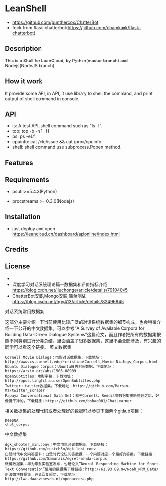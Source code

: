 # LeanShell

* https://github.com/gunthercox/ChatterBot
* fock from flask-chatterbot(https://github.com/chamkank/flask-chatterbot)

## Description

This is a Shell for LeanCloud, by Python(master branch) and Nodejs(NodeJS branch).

## How it work

It provide some API, in API, it use <procstreams> library to shell the command, and print output of shell command in console.

## API

* ls:   A test API, shell command such as "ls -l".
* top:  top -b -n 1 -H
* ps:   ps -eLf
* cpuinfo:  cat /etc/issue && cat /proc/cpuinfo
* shell:    shell command use subprocess.Popen method.

## Features


## Requirements

* psutil>=5.4.3(Python)

* procstreams >= 0.3.0(Nodejs)

## Installation

* just deploy and open https://leancloud.cn/dashboard/apionline/index.html

## Credits



## License
* 
* 深度学习对话系统理论篇--数据集和评价指标介绍 https://blog.csdn.net/liuchonge/article/details/79104045
* ChatterBot安装,Mongo安装,简单测试 https://blog.csdn.net/hgy413/article/details/82496845

对话系统常用数据集

这部分主要介绍一下当前使用比较广泛的对话系统数据集的细节构成。也会稍微介绍一下公开的中文数据集。可以参考“A Survey of Available Corpora for Building Data-Driven Dialogue Systems”这篇论文，而且作者把所有的数据集按照不同类别进行分类总结，里面涵盖了很多数据集，这里不会全部涉及，有兴趣的同学可以看这个链接。
英文数据集

    Cornell Movie Dialogs：电影对话数据集，下载地址：http://www.cs.cornell.edu/~cristian/Cornell_Movie-Dialogs_Corpus.html
    Ubuntu Dialogue Corpus：Ubuntu日志对话数据，下载地址：https://arxiv.org/abs/1506.08909
    OpenSubtitles：电影字幕，下载地址：http://opus.lingfil.uu.se/OpenSubtitles.php
    Twitter：twitter数据集，下载地址：https://github.com/Marsan-Ma/twitter_scraper
    Papaya Conversational Data Set：基于Cornell、Reddit等数据集重新整理之后，好像挺干净的，下载链接：https://github.com/bshao001/ChatLearner

相关数据集的处理代码或者处理好的数据可以参见下面两个github项目：

    DeepQA
    chat_corpus

中文数据集

    dgk_shooter_min.conv：中文电影台词数据集，下载链接：https://github.com/rustch3n/dgk_lost_conv
    白鹭时代中文问答语料：白鹭时代论坛问答数据，一个问题对应一个最好的答案。下载链接：https://github.com/Samurais/egret-wenda-corpus
    微博数据集：华为李航实验室发布，也是论文“Neural Responding Machine for Short-Text Conversation”使用的数据集下载链接：http://61.93.89.94/Noah_NRM_Data/
    新浪微博数据集，评论回复短句，下载地址：http://lwc.daanvanesch.nl/openaccess.php



